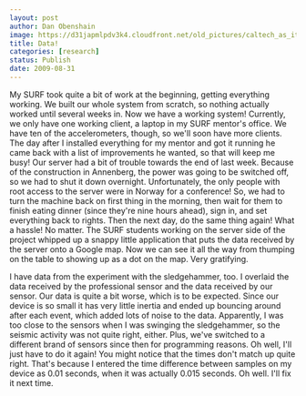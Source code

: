```yaml
---
layout: post
author: Dan Obenshain
image: https://d31japmlpdv3k4.cloudfront.net/old_pictures/caltech_as_it_happens/6a0105349b8251970b0120a533d4a2970b.jpg
title: Data!
categories: [research]
status: Publish
date: 2009-08-31
---
```


My SURF took quite a bit of work at the beginning, getting everything working. We built our whole system from scratch, so nothing actually worked until several weeks in. Now we have a working system!
Currently, we only have one working client, a laptop in my SURF mentor's office. We have ten of the accelerometers, though, so we'll soon have more clients. The day after I installed everything for my mentor and got it running he came back with a list of improvements he wanted, so that will keep me busy!
Our server had a bit of trouble towards the end of last week. Because of the construction in Annenberg, the power was going to be switched off, so we had to shut it down overnight. Unfortunately, the only people with root access to the server were in Norway for a conference! So, we had to turn the machine back on first thing in the morning, then wait for them to finish eating dinner (since they're nine hours ahead), sign in, and set everything back to rights. Then the next day, do the same thing again! What a hassle!
No matter. The SURF students working on the server side of the project whipped up a snappy little application that puts the data received by the server onto a Google map. Now we can see it all the way from thumping on the table to showing up as a dot on the map. Very gratifying.

I have data from the experiment with the sledgehammer, too. I overlaid the data received by the professional sensor and the data received by our sensor. Our data is quite a bit worse, which is to be expected. Since our device is so small it has very little inertia and ended up bouncing around after each event, which added lots of noise to the data. Apparently, I was too close to the sensors when I was swinging the sledgehammer, so the seismic activity was not quite right, either. Plus, we've switched to a different brand of sensors since then for programming reasons. Oh well, I'll just have to do it again!
You might notice that the times don't match up quite right. That's because I entered the time difference between samples on my device as 0.01 seconds, when it was actually 0.015 seconds. Oh well. I'll fix it next time.

